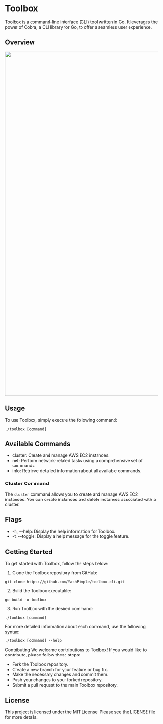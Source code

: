 # Toolbox

Toolbox is a command-line interface (CLI) tool written in Go. It leverages the power of Cobra, a CLI library for Go, to offer a seamless user experience.

## Overview
<p align="center">
  <img width="1133" alt="toolbox-img" src="https://github.com/YashPimple/toolbox-cli/assets/97302447/1677eac4-1ef9-4751-9a98-94b49bbad25a">
</p>

## Usage

To use Toolbox, simply execute the following command:

```
./toolbox [command]
```


## Available Commands

- cluster: Create and manage AWS EC2 instances.
- net: Perform network-related tasks using a comprehensive set of commands.
- info: Retrieve detailed information about all available commands.

### Cluster Command

The `cluster` command allows you to create and manage AWS EC2 instances. You can create instances and delete instances associated with a cluster.

## Flags
- -h, --help: Display the help information for Toolbox.
- -t, --toggle: Display a help message for the toggle feature.

## Getting Started
To get started with Toolbox, follow the steps below:

1. Clone the Toolbox repository from GitHub:
```
git clone https://github.com/YashPimple/toolbox-cli.git
```

2. Build the Toolbox executable:

```
go build -o toolbox
```

3. Run Toolbox with the desired command:
```
./toolbox [command]
```

For more detailed information about each command, use the following syntax:

```
./toolbox [command] --help
```

Contributing
We welcome contributions to Toolbox! If you would like to contribute, please follow these steps:

- Fork the Toolbox repository.
- Create a new branch for your feature or bug fix.
- Make the necessary changes and commit them.
- Push your changes to your forked repository.
- Submit a pull request to the main Toolbox repository.

## License
This project is licensed under the MIT License. Please see the LICENSE file for more details.
